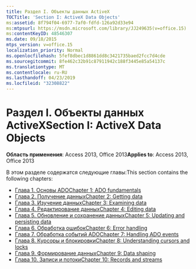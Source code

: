 ```yaml
---
title: Раздел I. Объекты данных ActiveX
TOCTitle: 'Section I: ActiveX Data Objects'
ms:assetid: 8f794f04-6977-7af0-fdfd-126a92d33e94
ms:mtpsurl: https://msdn.microsoft.com/library/JJ249635(v=office.15)
ms:contentKeyID: 48546307
ms.date: 09/18/2015
mtps_version: v=office.15
localization_priority: Normal
ms.openlocfilehash: 5fef8dbec1d8861dd8c3421735baed2fcc7d4cde
ms.sourcegitcommit: 8fe462c32b91c87911942c188f3445e85a54137c
ms.translationtype: MT
ms.contentlocale: ru-RU
ms.lasthandoff: 04/23/2019
ms.locfileid: "32308822"
---
```

# <a name="section-i-activex-data-objects"></a><span data-ttu-id="56aa9-102">Раздел I. Объекты данных ActiveX</span><span class="sxs-lookup"><span data-stu-id="56aa9-102">Section I: ActiveX Data Objects</span></span>

<span data-ttu-id="56aa9-103">**Область применения**: Access 2013, Office 2013</span><span class="sxs-lookup"><span data-stu-id="56aa9-103">**Applies to**: Access 2013, Office 2013</span></span>

<span data-ttu-id="56aa9-104">В этом разделе содержатся следующие главы:</span><span class="sxs-lookup"><span data-stu-id="56aa9-104">This section contains the following chapters:</span></span>

- [<span data-ttu-id="56aa9-105">Глава 1. Основы ADO</span><span class="sxs-lookup"><span data-stu-id="56aa9-105">Chapter 1: ADO fundamentals</span></span>](chapter-1-ado-fundamentals.md)
- [<span data-ttu-id="56aa9-106">Глава 2. Получение данных</span><span class="sxs-lookup"><span data-stu-id="56aa9-106">Chapter 2: Getting data</span></span>](chapter-2-getting-data.md)
- [<span data-ttu-id="56aa9-107">Глава 3. Изучение данных</span><span class="sxs-lookup"><span data-stu-id="56aa9-107">Chapter 3: Examining data</span></span>](chapter-3-examining-data.md)
- [<span data-ttu-id="56aa9-108">Глава 4. Редактирование данных</span><span class="sxs-lookup"><span data-stu-id="56aa9-108">Chapter 4: Editing data</span></span>](chapter-4-editing-data.md)
- [<span data-ttu-id="56aa9-109">Глава 5. Обновление и сохранение данных</span><span class="sxs-lookup"><span data-stu-id="56aa9-109">Chapter 5: Updating and persisting data</span></span>](chapter-5-updating-and-persisting-data.md)
- [<span data-ttu-id="56aa9-110">Глава 6. Обработка ошибок</span><span class="sxs-lookup"><span data-stu-id="56aa9-110">Chapter 6: Error handling</span></span>](chapter-6-error-handling.md)
- [<span data-ttu-id="56aa9-111">Глава 7. Обработка событий ADO</span><span class="sxs-lookup"><span data-stu-id="56aa9-111">Chapter 7: Handling ADO events</span></span>](chapter-7-handling-ado-events.md)
- [<span data-ttu-id="56aa9-112">Глава 8. Курсоры и блокировки</span><span class="sxs-lookup"><span data-stu-id="56aa9-112">Chapter 8: Understanding cursors and locks</span></span>](chapter-8-understanding-cursors-and-locks.md)
- [<span data-ttu-id="56aa9-113">Глава 9. Формирование данных</span><span class="sxs-lookup"><span data-stu-id="56aa9-113">Chapter 9: Data shaping</span></span>](chapter-9-data-shaping.md)
- [<span data-ttu-id="56aa9-114">Глава 10. Записи и потоки</span><span class="sxs-lookup"><span data-stu-id="56aa9-114">Chapter 10: Records and streams</span></span>](chapter-10-records-and-streams.md)

